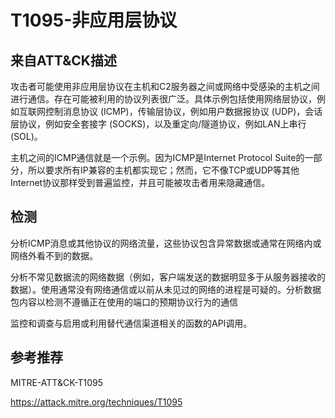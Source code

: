 # T1095-非应用层协议

## 来自ATT&CK描述

攻击者可能使用非应用层协议在主机和C2服务器之间或网络中受感染的主机之间进行通信。存在可能被利用的协议列表很广泛。具体示例包括使用网络层协议，例如互联网控制消息协议 (ICMP)，传输层协议，例如用户数据报协议 (UDP)，会话层协议，例如安全套接字 (SOCKS)，以及重定向/隧道协议，例如LAN上串行 (SOL)。

主机之间的ICMP通信就是一个示例。因为ICMP是Internet Protocol Suite的一部分，所以要求所有IP兼容的主机都实现它；然而，它不像TCP或UDP等其他Internet协议那样受到普遍监控，并且可能被攻击者用来隐藏通信。

## 检测

分析ICMP消息或其他协议的网络流量，这些协议包含异常数据或通常在网络内或网络外看不到的数据。

分析不常见数据流的网络数据（例如，客户端发送的数据明显多于从服务器接收的数据）。使用通常没有网络通信或以前从未见过的网络的进程是可疑的。分析数据包内容以检测不遵循正在使用的端口的预期协议行为的通信

监控和调查与启用或利用替代通信渠道相关的函数的API调用。

## 参考推荐

MITRE-ATT&CK-T1095

<https://attack.mitre.org/techniques/T1095>

